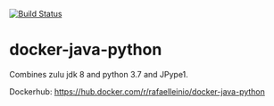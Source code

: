 [![Build Status](https://img.shields.io/docker/automated/rappdw/docker-java-python.svg)](https://hub.docker.com/r/rappdw/docker-java-python/)

# docker-java-python
Combines zulu jdk 8 and python 3.7 and JPype1.

Dockerhub: https://hub.docker.com/r/rafaelleinio/docker-java-python
